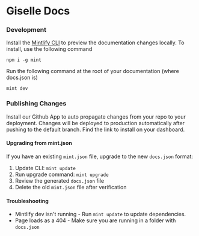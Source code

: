# Giselle Docs

### Development

Install the [Mintlify CLI](https://www.npmjs.com/package/mint) to preview the documentation changes locally. To install, use the following command

```
npm i -g mint
```

Run the following command at the root of your documentation (where docs.json is)

```
mint dev
```

### Publishing Changes

Install our Github App to auto propagate changes from your repo to your deployment. Changes will be deployed to production automatically after pushing to the default branch. Find the link to install on your dashboard. 

#### Upgrading from mint.json

If you have an existing `mint.json` file, upgrade to the new `docs.json` format:

1. Update CLI: `mint update`
2. Run upgrade command: `mint upgrade`
3. Review the generated `docs.json` file
4. Delete the old `mint.json` file after verification

#### Troubleshooting

- Mintlify dev isn't running - Run `mint update` to update dependencies.
- Page loads as a 404 - Make sure you are running in a folder with `docs.json`
